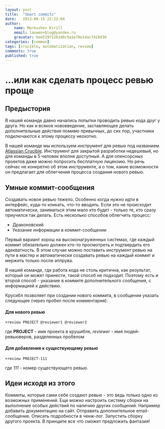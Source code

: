 ```yaml
---
layout: post
title:  "Smart commits"
date:   2013-08-15 22:22:04
author:
    name: Merkushev Kirill
    email: lanwen+blog@yandex.ru
    gravatar: 6ee51971263d8c9a1e70e1dac7418d36
categories: [common]
tags: [crucible, automatization, review]
comments: true
published: true
---
```


#  ...или как сделать процесс ревью проще

## Предыстория

В нашей команде давно начались попытки проводить ревью кода друг у друга. Но как и всякое нововведение, заставляющее
делать дополнительные действия помимо привычных, до сих пор, участники подключаются к этому процессу неохотно.

В нашей команде мы используем инструмент для ревью под названием [Atlassian Crucible](https://www.atlassian.com/software/crucible/overview).
Инструмент для закрытой разработки недешевый, но для команды в 5 человек вполне доступный. А для опенсорсных проектов даже можно
попросить бесплатную лицензию. Но речь сейчас не конкретно об этом инструменте, а о том, какие возможности он предлагает для
облегчения процесса создания нового ревью.

## Умные коммит-сообщения

Создавать новое ревью тяжело. Особенно когда нужно идти в интерфейс, куда-то кликать, что-то вводить. Если это не происходит автоматически,
заниматься этим мало кто будет - только те, кто сразу приучился так делать. Есть несколько способов облегчить процесс:
* Драконовский
* Указание информации в коммит-сообщении

Первый вариант хорош на высоконагруженных системах, где каждый коммит обязательно должен кто-то просмотреть и подтвердить его адекватность.
В этом случае можно поставить инструмент ревью на пути в мастер и автоматически создавать ревью на каждый коммит и мержить только после аппрува.

В нашей команде, где работа кода не столь критична, как результат, который он может принести, такой способ не подходит.
Поэтому есть и второй способ - указание в коммите дополнительного сообщения, с информацией к действию.

Крусибл позволяет при создании нового коммита, в сообщении указать следующее (через пробел после комментария):
#### Для нового ревью

```
+review PROJECT @reviewer1 @reviewer2
```

где **PROJECT** - имя проекта в крушибле, *reviewer* - имя людей-ревьюверов, разделенных пробелом

#### Для добавления к существующему ревью

```
+review PROJECT-111
```

где *111* - номер существующего ревью.

## Идеи исходя из этого

Коммиты, которые сами себе создают ревью - это ведь только одно из возможных применений. Еще можно настроить систему сборки на
выполнение особых действий по наличию других сообщений. Например добавить документацию на сайт. Отправить дополнительное email-сообщение.
Описать подробности в ченж-лог. Запустить сборку другого проекта. В принципе все что сможет предложить фантазия!
